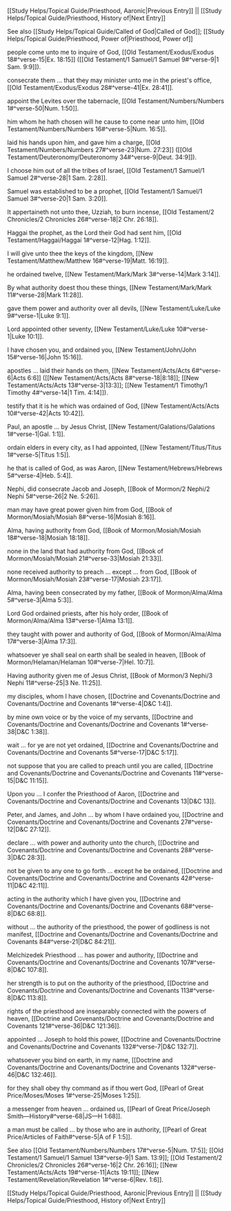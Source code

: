[[Study Helps/Topical Guide/Priesthood, Aaronic|Previous Entry]]  ||  [[Study Helps/Topical Guide/Priesthood, History of|Next Entry]]

 See also [[Study Helps/Topical Guide/Called of God|Called of God]]; [[Study Helps/Topical Guide/Priesthood, Power of|Priesthood, Power of]]

 people come unto me to inquire of God, [[Old Testament/Exodus/Exodus 18#^verse-15|Ex. 18:15]] ([[Old Testament/1 Samuel/1 Samuel 9#^verse-9|1 Sam. 9:9]]).

 consecrate them ... that they may minister unto me in the priest's office, [[Old Testament/Exodus/Exodus 28#^verse-41|Ex. 28:41]].

 appoint the Levites over the tabernacle, [[Old Testament/Numbers/Numbers 1#^verse-50|Num. 1:50]].

 him whom he hath chosen will he cause to come near unto him, [[Old Testament/Numbers/Numbers 16#^verse-5|Num. 16:5]].

 laid his hands upon him, and gave him a charge, [[Old Testament/Numbers/Numbers 27#^verse-23|Num. 27:23]] ([[Old Testament/Deuteronomy/Deuteronomy 34#^verse-9|Deut. 34:9]]).

 I choose him out of all the tribes of Israel, [[Old Testament/1 Samuel/1 Samuel 2#^verse-28|1 Sam. 2:28]].

 Samuel was established to be a prophet, [[Old Testament/1 Samuel/1 Samuel 3#^verse-20|1 Sam. 3:20]].

 It appertaineth not unto thee, Uzziah, to burn incense, [[Old Testament/2 Chronicles/2 Chronicles 26#^verse-18|2 Chr. 26:18]].

 Haggai the prophet, as the Lord their God had sent him, [[Old Testament/Haggai/Haggai 1#^verse-12|Hag. 1:12]].

 I will give unto thee the keys of the kingdom, [[New Testament/Matthew/Matthew 16#^verse-19|Matt. 16:19]].

 he ordained twelve, [[New Testament/Mark/Mark 3#^verse-14|Mark 3:14]].

 By what authority doest thou these things, [[New Testament/Mark/Mark 11#^verse-28|Mark 11:28]].

 gave them power and authority over all devils, [[New Testament/Luke/Luke 9#^verse-1|Luke 9:1]].

 Lord appointed other seventy, [[New Testament/Luke/Luke 10#^verse-1|Luke 10:1]].

 I have chosen you, and ordained you, [[New Testament/John/John 15#^verse-16|John 15:16]].

 apostles ... laid their hands on them, [[New Testament/Acts/Acts 6#^verse-6|Acts 6:6]] ([[New Testament/Acts/Acts 8#^verse-18|8:18]]; [[New Testament/Acts/Acts 13#^verse-3|13:3]]; [[New Testament/1 Timothy/1 Timothy 4#^verse-14|1 Tim. 4:14]]).

 testify that it is he which was ordained of God, [[New Testament/Acts/Acts 10#^verse-42|Acts 10:42]].

 Paul, an apostle ... by Jesus Christ, [[New Testament/Galations/Galations 1#^verse-1|Gal. 1:1]].

 ordain elders in every city, as I had appointed, [[New Testament/Titus/Titus 1#^verse-5|Titus 1:5]].

 he that is called of God, as was Aaron, [[New Testament/Hebrews/Hebrews 5#^verse-4|Heb. 5:4]].

 Nephi, did consecrate Jacob and Joseph, [[Book of Mormon/2 Nephi/2 Nephi 5#^verse-26|2 Ne. 5:26]].

 man may have great power given him from God, [[Book of Mormon/Mosiah/Mosiah 8#^verse-16|Mosiah 8:16]].

 Alma, having authority from God, [[Book of Mormon/Mosiah/Mosiah 18#^verse-18|Mosiah 18:18]].

 none in the land that had authority from God, [[Book of Mormon/Mosiah/Mosiah 21#^verse-33|Mosiah 21:33]].

 none received authority to preach ... except ... from God, [[Book of Mormon/Mosiah/Mosiah 23#^verse-17|Mosiah 23:17]].

 Alma, having been consecrated by my father, [[Book of Mormon/Alma/Alma 5#^verse-3|Alma 5:3]].

 Lord God ordained priests, after his holy order, [[Book of Mormon/Alma/Alma 13#^verse-1|Alma 13:1]].

 they taught with power and authority of God, [[Book of Mormon/Alma/Alma 17#^verse-3|Alma 17:3]].

 whatsoever ye shall seal on earth shall be sealed in heaven, [[Book of Mormon/Helaman/Helaman 10#^verse-7|Hel. 10:7]].

 Having authority given me of Jesus Christ, [[Book of Mormon/3 Nephi/3 Nephi 11#^verse-25|3 Ne. 11:25]].

 my disciples, whom I have chosen, [[Doctrine and Covenants/Doctrine and Covenants/Doctrine and Covenants 1#^verse-4|D&C 1:4]].

 by mine own voice or by the voice of my servants, [[Doctrine and Covenants/Doctrine and Covenants/Doctrine and Covenants 1#^verse-38|D&C 1:38]].

 wait ... for ye are not yet ordained, [[Doctrine and Covenants/Doctrine and Covenants/Doctrine and Covenants 5#^verse-17|D&C 5:17]].

 not suppose that you are called to preach until you are called, [[Doctrine and Covenants/Doctrine and Covenants/Doctrine and Covenants 11#^verse-15|D&C 11:15]].

 Upon you ... I confer the Priesthood of Aaron, [[Doctrine and Covenants/Doctrine and Covenants/Doctrine and Covenants 13|D&C 13]].

 Peter, and James, and John ... by whom I have ordained you, [[Doctrine and Covenants/Doctrine and Covenants/Doctrine and Covenants 27#^verse-12|D&C 27:12]].

 declare ... with power and authority unto the church, [[Doctrine and Covenants/Doctrine and Covenants/Doctrine and Covenants 28#^verse-3|D&C 28:3]].

 not be given to any one to go forth ... except he be ordained, [[Doctrine and Covenants/Doctrine and Covenants/Doctrine and Covenants 42#^verse-11|D&C 42:11]].

 acting in the authority which I have given you, [[Doctrine and Covenants/Doctrine and Covenants/Doctrine and Covenants 68#^verse-8|D&C 68:8]].

 without ... the authority of the priesthood, the power of godliness is not manifest, [[Doctrine and Covenants/Doctrine and Covenants/Doctrine and Covenants 84#^verse-21|D&C 84:21]].

 Melchizedek Priesthood ... has power and authority, [[Doctrine and Covenants/Doctrine and Covenants/Doctrine and Covenants 107#^verse-8|D&C 107:8]].

 her strength is to put on the authority of the priesthood, [[Doctrine and Covenants/Doctrine and Covenants/Doctrine and Covenants 113#^verse-8|D&C 113:8]].

 rights of the priesthood are inseparably connected with the powers of heaven, [[Doctrine and Covenants/Doctrine and Covenants/Doctrine and Covenants 121#^verse-36|D&C 121:36]].

 appointed ... Joseph to hold this power, [[Doctrine and Covenants/Doctrine and Covenants/Doctrine and Covenants 132#^verse-7|D&C 132:7]].

 whatsoever you bind on earth, in my name, [[Doctrine and Covenants/Doctrine and Covenants/Doctrine and Covenants 132#^verse-46|D&C 132:46]].

 for they shall obey thy command as if thou wert God, [[Pearl of Great Price/Moses/Moses 1#^verse-25|Moses 1:25]].

 a messenger from heaven ... ordained us, [[Pearl of Great Price/Joseph Smith—History#^verse-68|JS—H 1:68]].

 a man must be called ... by those who are in authority, [[Pearl of Great Price/Articles of Faith#^verse-5|A of F 1:5]].

 See also [[Old Testament/Numbers/Numbers 17#^verse-5|Num. 17:5]]; [[Old Testament/1 Samuel/1 Samuel 13#^verse-9|1 Sam. 13:9]]; [[Old Testament/2 Chronicles/2 Chronicles 26#^verse-16|2 Chr. 26:16]]; [[New Testament/Acts/Acts 19#^verse-11|Acts 19:11]]; [[New Testament/Revelation/Revelation 1#^verse-6|Rev. 1:6]].

[[Study Helps/Topical Guide/Priesthood, Aaronic|Previous Entry]]  ||  [[Study Helps/Topical Guide/Priesthood, History of|Next Entry]]